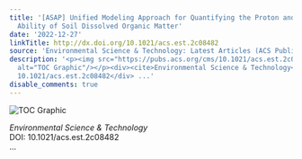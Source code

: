 ```yaml
---
title: '[ASAP] Unified Modeling Approach for Quantifying the Proton and Metal Binding
  Ability of Soil Dissolved Organic Matter'
date: '2022-12-27'
linkTitle: http://dx.doi.org/10.1021/acs.est.2c08482
source: 'Environmental Science & Technology: Latest Articles (ACS Publications)'
description: '<p><img src="https://pubs.acs.org/cms/10.1021/acs.est.2c08482/asset/images/medium/es2c08482_0007.gif"
  alt="TOC Graphic"/></p><div><cite>Environmental Science & Technology</cite></div><div>DOI:
  10.1021/acs.est.2c08482</div> ...'
disable_comments: true
---
```

<p><img src="https://pubs.acs.org/cms/10.1021/acs.est.2c08482/asset/images/medium/es2c08482_0007.gif" alt="TOC Graphic"/></p><div><cite>Environmental Science & Technology</cite></div><div>DOI: 10.1021/acs.est.2c08482</div> ...